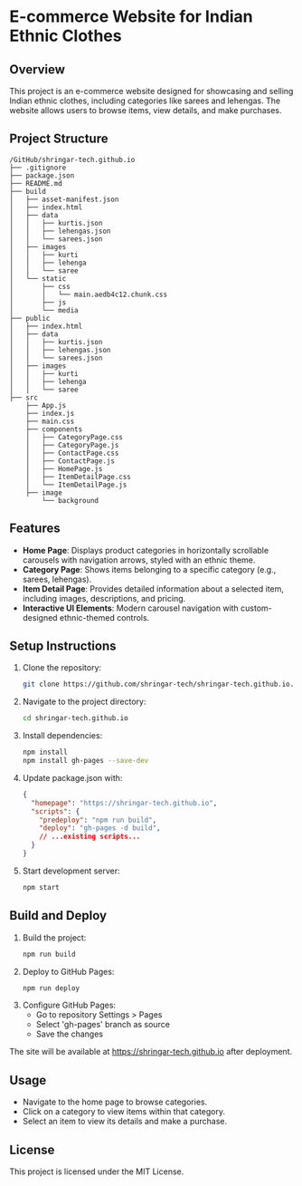 # E-commerce Website for Indian Ethnic Clothes

## Overview
This project is an e-commerce website designed for showcasing and selling Indian ethnic clothes, including categories like sarees and lehengas. The website allows users to browse items, view details, and make purchases.

## Project Structure
```
/GitHub/shringar-tech.github.io
├── .gitignore
├── package.json
├── README.md
├── build
│   ├── asset-manifest.json
│   ├── index.html
│   ├── data
│   │   ├── kurtis.json
│   │   ├── lehengas.json
│   │   └── sarees.json
│   ├── images
│   │   ├── kurti
│   │   ├── lehenga
│   │   └── saree
│   └── static
│       ├── css
│       │   └── main.aedb4c12.chunk.css
│       ├── js
│       └── media
├── public
│   ├── index.html
│   ├── data
│   │   ├── kurtis.json
│   │   ├── lehengas.json
│   │   └── sarees.json
│   ├── images
│   │   ├── kurti
│   │   ├── lehenga
│   │   └── saree
├── src
    ├── App.js
    ├── index.js
    ├── main.css
    ├── components
    │   ├── CategoryPage.css
    │   ├── CategoryPage.js
    │   ├── ContactPage.css
    │   ├── ContactPage.js
    │   ├── HomePage.js
    │   ├── ItemDetailPage.css
    │   └── ItemDetailPage.js
    ├── image
        └── background
```

## Features
- **Home Page**: Displays product categories in horizontally scrollable carousels with navigation arrows, styled with an ethnic theme.
- **Category Page**: Shows items belonging to a specific category (e.g., sarees, lehengas).
- **Item Detail Page**: Provides detailed information about a selected item, including images, descriptions, and pricing.
- **Interactive UI Elements**: Modern carousel navigation with custom-designed ethnic-themed controls.

## Setup Instructions
1. Clone the repository:
   ```bash
   git clone https://github.com/shringar-tech/shringar-tech.github.io.git
   ```
2. Navigate to the project directory:
   ```bash
   cd shringar-tech.github.io
   ```
3. Install dependencies:
   ```bash
   npm install
   npm install gh-pages --save-dev
   ```
4. Update package.json with:
   ```json
   {
     "homepage": "https://shringar-tech.github.io",
     "scripts": {
       "predeploy": "npm run build",
       "deploy": "gh-pages -d build",
       // ...existing scripts...
     }
   }
   ```
5. Start development server:
   ```bash
   npm start
   ```

## Build and Deploy
1. Build the project:
   ```bash
   npm run build
   ```
2. Deploy to GitHub Pages:
   ```bash
   npm run deploy
   ```
3. Configure GitHub Pages:
   - Go to repository Settings > Pages
   - Select 'gh-pages' branch as source
   - Save the changes

The site will be available at https://shringar-tech.github.io after deployment.

## Usage
- Navigate to the home page to browse categories.
- Click on a category to view items within that category.
- Select an item to view its details and make a purchase.

## License
This project is licensed under the MIT License.